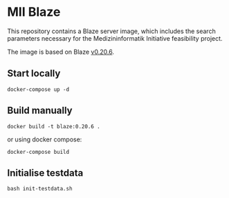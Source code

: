 # MII Blaze

This repository contains a Blaze server image, which includes the search parameters necessary for the Medizininformatik Initiative feasibility project.

The image is based on Blaze [v0.20.6](https://github.com/samply/blaze/releases/tag/v0.20.6).

## Start locally

`docker-compose up -d`

## Build manually

`docker build -t blaze:0.20.6 .`

or using docker compose:

`docker-compose build`

## Initialise testdata

`bash init-testdata.sh`
